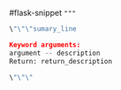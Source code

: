 #flask-snippet
`"""`
```py
\"\"\"sumary_line

Keyword arguments:
argument -- description
Return: return_description

\"\"\"
```